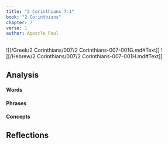 ```yaml
---
title: "2 Corinthians 7:1"
book: "2 Corinthians"
chapter: 7
verse: 1
author: Apostle Paul
---
```

![[/Greek/2 Corinthians/007/2 Corinthians-007-001G.md#Text]]
![[/Hebrew/2 Corinthians/007/2 Corinthians-007-001H.md#Text]]

## Analysis

#### Words

#### Phrases

#### Concepts

## Reflections
